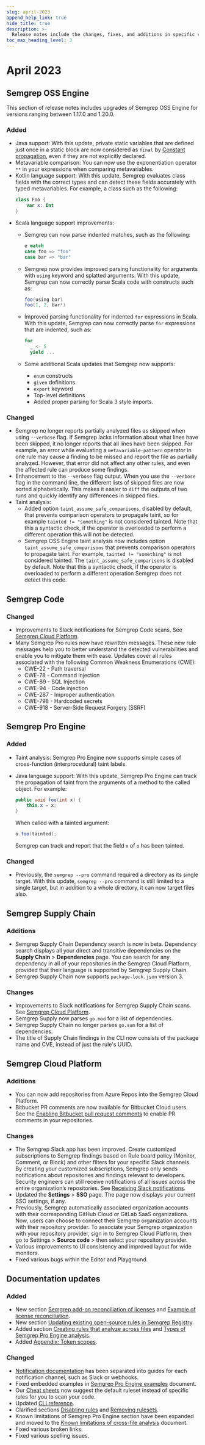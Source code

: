 ```yaml
---
slug: april-2023
append_help_link: true
hide_title: true
description: >-
  Release notes include the changes, fixes, and additions in specific versions of Semgrep.
toc_max_heading_level: 3
---
```


# April 2023

## Semgrep OSS Engine

This section of release notes includes upgrades of Semgrep OSS Engine for versions ranging between 1.17.0 and 1.20.0.

### Added

- Java support: With this update, private static variables that are defined just once in a static block are now considered as `final` by [Constant propagation](/writing-rules/data-flow/constant-propagation), even if they are not explicitly declared.
- Metavariable comparison: You can now use the exponentiation operator `**` in your expressions when comparing metavariables.
- Kotlin language support: With this update, Semgrep evaluates class fields with the correct types and can detect these fields accurately with typed metavariables. For example, a class such as the following:
    ```kotlin
    class Foo {
        var x: Int
    }

    ```
- Scala language support improvements:
    - Semgrep can now parse indented matches, such as the following:

        ```scala
        e match
        case foo => "foo"
        case bar => "bar"
        ```

    - Semgrep now provides improved parsing functionality for arguments with `using` keyword and splatted arguments. With this update, Semgrep can now correctly parse Scala code with constructs such as:

        ```scala
        foo(using bar)
        foo(1, 2, bar*)
        ```

    - Improved parsing functionality for indented `for` expressions in Scala. With this update, Semgrep can now correctly parse `for` expressions that are indented, such as:

        ```scala
        for
          _ <- 5
          yield ...
        ```

    - Some additional Scala updates that Semgrep now supports:
        - `enum` constructs
        - `given` definitions
        - `export` keyword
        - Top-level definitions
        - Added proper parsing for Scala 3 style imports.

### Changed

- Semgrep no longer reports partially analyzed files as skipped when using `--verbose` flag. If Semgrep lacks information about what lines have been skipped, it no longer reports that all lines have been skipped. For example, an error while evaluating a `metavariable-pattern` operator in one rule may cause a finding to be missed and report the file as partially analyzed. However, that error did not affect any other rules, and even the affected rule can produce some findings.
- Enhancement to the `--verbose` flag output. When you use the `--verbose` flag in the command line, the different lists of skipped files are now sorted alphabetically. This makes it easier to `diff` the outputs of two runs and quickly identify any differences in skipped files.
- Taint analysis:
    - Added option `taint_assume_safe_comparisons`, disabled by default, that prevents comparison operators to propagate taint, so for example `tainted != "something"` is not considered tainted. Note that this a syntactic check, if the operator is overloaded to perform a different operation this will not be detected.
    - Semgrep OSS Engine taint analysis now includes option `taint_assume_safe_comparisons` that prevents comparison operators to propagate taint. For example, `tainted != "something"` is not considered tainted. The `taint_assume_safe_comparisons` is disabled by default. Note that this a syntactic check, if the operator is overloaded to perform a different operation Semgrep does not detect this code.

## Semgrep Code

### Changed

- Improvements to Slack notifications for Semgrep Code scans. See [Semgrep Cloud Platform](#semgrep-cloud-platform).
- Many Semgrep Pro rules now have rewritten messages. These new rule messages help you to better understand the detected vulnerabilities and enable you to mitigate them with ease. Updates cover all rules associated with the following Common Weakness Enumerations (CWE):
    - CWE-22 - Path traversal
    - CWE-78 - Command injection
    - CWE-89 - SQL Injection
    - CWE-94 - Code injection
    - CWE-287 - Improper authentication
    - CWE-798 - Hardcoded secrets
    - CWE-918 - Server-Side Request Forgery (SSRF)

## Semgrep Pro Engine

### Added

- Taint analysis: Semgrep Pro Engine now supports simple cases of cross-function (interprocedural) taint labels.
- Java language support: With this update, Semgrep Pro Engine can track the propagation of taint from the arguments of a method to the called object. For example:

    ```java
    public void foo(int x) {
        this.x = x;
    }
    ```

    When called with a tainted argument:

    ```java
    o.foo(tainted);
    ```

    Semgrep can track and report that the field `x` of `o` has been tainted.

### Changed

- Previously, the `semgrep --pro` command required a directory as its single target. With this update, `semgrep --pro` command is still limited to a single target, but in addition to a whole directory, it can now target files also.

## Semgrep Supply Chain

### Additions

- Semgrep Supply Chain Dependency search is now in beta. Dependency search displays all your direct and transitive dependencies on the **Supply Chain** > **Dependencies** page. You can search for any dependency in all of your repositories in the Semgrep Cloud Platform, provided that their language is supported by Semgrep Supply Chain.
- Semgrep Supply Chain now supports `package-lock.json` version 3.

### Changes

- Improvements to Slack notifications for Semgrep Supply Chain scans. See [Semgrep Cloud Platform](#semgrep-appsec-platform).
- Semgrep Supply now parses `go.mod` for a list of dependencies.
- Semgrep Supply Chain no longer parses `go.sum` for a list of dependencies.
- The title of Supply Chain findings in the CLI now consists of the package name and CVE, instead of just the rule's UUID.

## Semgrep Cloud Platform

### Additions

- You can now add repositories from Azure Repos into the Semgrep Cloud Platform.
- Bitbucket PR comments are now available for Bitbucket Cloud users. See the [Enabling Bitbucket pull request comments](/semgrep-appsec-platform/bitbucket-pr-comments) to enable PR comments in your repositories.

### Changes

- The Semgrep Slack app has been improved. Create customized subscriptions to Semgrep findings based on Rule board policy (Monitor, Comment, or Block) and other filters for your specific Slack channels. By creating your customized subscriptions, Semgrep only sends notifications about repositories and findings relevant to developers. Security engineers can still receive notifications of all issues across the entire organization’s repositories. See [Receiving Slack notifications](/semgrep-appsec-platform/slack-notifications).
- Updated the **Settings** > **SSO** page. The page now displays your current SSO settings, if any.
- Previously, Semgrep automatically associated organization accounts with their corresponding GitHub Cloud or GitLab SaaS organizations. Now, users can choose to connect their Semgrep organization accounts with their repository provider. To associate your Semgrep organization with your repository provider, sign in to Semgrep Cloud Platform, then go to Settings > **Source code** > then select your repository provider.
- Various improvements to UI consistency and improved layout for wide monitors.
- Fixed various bugs within the Editor and Playground.

## Documentation updates

### Added

- New section [Semgrep add-on reconciliation of licenses](/usage-and-billing#reconciliation-of-licenses-and-usage) and [Example of license reconciliation](/usage-and-billing/#example-of-license-reconciliation).
- New section [Updating existing open-source rules in Semgrep Registry](/contributing/contributing-to-semgrep-rules-repository/#updating-existing-open-source-rules-in-semgrep-registry).
- Added section [Creating rules that analyze across files](/semgrep-code/semgrep-pro-engine-intro/#write-rules-that-analyze-across-files-and-functions) and [Types of Semgrep Pro Engine analysis](/semgrep-code/semgrep-pro-engine-intro#types-of-semgrep-code-analysis).
- Added [Appendix: Token scopes](/deployment/teams#token-scopes).

### Changed

- [Notification documentation](/semgrep-appsec-platform/notifications) has been separated into guides for each notification channel, such as Slack or webhooks.
- Fixed embedded examples in [Semgrep Pro Engine examples](/semgrep-code/semgrep-pro-engine-examples) document.
- Our [Cheat sheets](/cheat-sheets/overview) now suggest the default ruleset instead of specific rules for you to scan your code.
- Updated [CLI reference](/cli-reference).
- Clarified sections [Disabling rules](/semgrep-code/rule-board/#disabling-rules) and [Removing rulesets](/semgrep-code/rule-board/#removing-rulesets).
- Known limitations of Semgrep Pro Engine section have been expanded and moved to the [Known limitations of cross-file analysis](/semgrep-code/semgrep-pro-engine-intro#known-limitations-of-cross-file-analysis) document.
- Fixed various broken links.
- Fixed various spelling issues.
